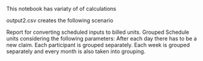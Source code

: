 This notebook has variaty of of calculations 

output2.csv creates the following scenario

Report for converting scheduled inputs to billed units. 
Grouped Schedule units considering the following parameters:
After each day there has to be a new claim.  Each participant is grouped separately. Each week is grouped separately and every month is also taken into grouping.

